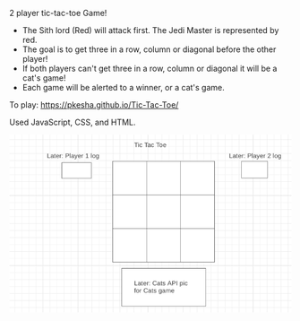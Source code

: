 
2 player tic-tac-toe Game!
- The Sith lord (Red) will attack first.  The Jedi Master is represented by red.
- The goal is to get three in a row, column or diagonal before the other player!
- If both players can't get three in a row, column or diagonal it will be a cat's game!
- Each game will be alerted to a winner, or a cat's game.

To play: https://pkesha.github.io/Tic-Tac-Toe/

Used JavaScript, CSS, and HTML.

![img.png](images/img.png)
